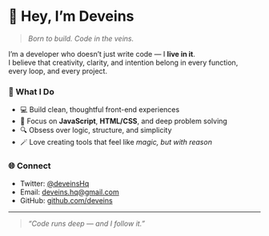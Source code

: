 # 👋 Hey, I’m Deveins

> _Born to build. Code in the veins._

I’m a developer who doesn’t just write code — I **live in it**.  
I believe that creativity, clarity, and intention belong in every function,  
every loop, and every project.

### 🧬 What I Do
- 💻 Build clean, thoughtful front-end experiences  
- 🎯 Focus on **JavaScript**, **HTML/CSS**, and deep problem solving  
- 🔍 Obsess over logic, structure, and simplicity  
- 🪄 Love creating tools that feel like *magic, but with reason*

### 🌐 Connect
- Twitter: [@deveinsHq](https://twitter.com/deveinsHq)
- Email: deveins.hq@gmail.com
- GitHub: [github.com/deveins](https://github.com/deveins)

---

> _“Code runs deep — and I follow it.”_
